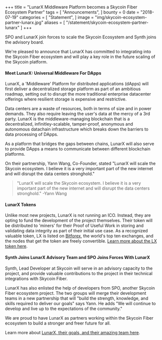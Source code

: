 +++
title = "LunarX Middleware Platform becomes a Skycoin Fiber Ecosystem Partner"
tags = [ "Announcements", ]
bounty = 0
date = "2018-07-19"
categories = [ "Statement", ]
image = "img/skycoin-ecosystem-partner-lunarx.jpg"
aliases = [
	"/statement/skycoin-ecosystem-partner-lunarx"
]
+++


SPO and LunarX join forces to scale the Skycoin Ecosystem and Synth joins the advisory board.

We're pleased to announce that LunarX has committed to integrating into the Skycoin Fiber ecosystem and will play a key role in the future scaling of the Skycoin platform.

#### Meet LunarX: Universal Middleware For DApps

LunarX, a 'Middleware' Platform for distributed applications (dApps) will first deliver a decentralized storage platform as part of an ambitious roadmap, setting out to disrupt the more traditional enterprise datacenter offerings where resilient storage is expensive and restrictive.

Data centers are a waste of resources, both in terms of size and in power demands. They also require leaving the user's data at the mercy of a 3rd party. LunarX is the middleware-managing blockchain that is a decentralized, infinitley-scalable, tamper-proof, anonymous and autonomous datachain infrastructure which breaks down the barriers to data processing of DApps.

As a platform that bridges the gaps between chains, LunarX will also serve to provide DApps a means to communicate between different blockchain platforms.

On their partnership, Yann Wang, Co-Founder, stated "LunarX will scale the Skycoin ecosystem. I believe it is a very important part of the new internet and will disrupt the data centers stronghold."

> "LunarX will scale the Skycoin ecosystem. I believe it is a very important part of the new internet and will disrupt the data centers stronghold." -Yann Wang

#### LunarX Tokens

Unlike most new projects, LunarX is not running an ICO. Instead, they are opting to fund the development of the project themselves. Their token will be distributed to 'miners' for their Proof of Useful Work in storing and validating data integrity as part of their initial use case. As a recognized valuable token, LX is listed on [Bitforex](https://www.bitforex.com/), the world's top ten exchanges, and the nodes that get the token are freely convertible. [Learn more about the LX token here](https://lunarx.co/get-lx/).

#### Synth Joins LunarX Advisory Team and SPO Joins Forces With LunarX

Synth, Lead Developer at Skycoin will serve in an advisory capacity to the project, and provide valuable contributions to the project in their technical integrations with Skycoin Fiber.

LunarX has also enlisted the help of developers from SPO, another Skycoin Fiber ecosystem project. The two groups will merge their development teams in a new partnership that will "build the strength, knowledge, and skills required to deliver our goals" says Yann. He adds "We will continue to develop and live up to the expectations of the community."

We are proud to have LunarX as partners working within the Skycoin Fiber ecosystem to build a stronger and freer future for all.

Learn more about [LunarX, their goals, and their amazing team here](https://lunarx.co/).
